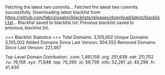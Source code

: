 Fetching the latest two commits...
Fetched the latest two commits successfully.
Downloading latest blacklist from https://github.com/fabriziosalmi/blacklists/releases/download/latest/blacklist.txt...
Blacklist saved to blacklist.txt.
Previous blacklist saved to previous_blacklist.txt.

=== Blacklist Statistics ===
Total Domains: 3,105,002
Unique Domains: 3,105,002
Added Domains Since Last Version: 304,553
Removed Domains Since Last Version: 221,467

Top-Level Domain Distribution:
  .com: 1,491,159
  .org: 251,639
  .net: 211,702
  .ru: 76,158
  .xyz: 71,848
  .top: 70,260
  .io: 59,736
  .info: 52,261
  .pl: 49,296
  .fr: 41,430
